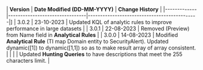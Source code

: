 | **Version** | **Date Modified (DD-MM-YYYY)** | **Change History**                          |
|-------------|--------------------------------|---------------------------------------------|]
| 3.0.2       | 23-10-2023                     | Updated KQL of analytic rules to improve performance in large datasets |
| 3.0.1       | 22-08-2023                     | Removed (Preview) from Name field in **Analytical Rules** |
| 3.0.0       | 14-08-2023                     | Modified **Analytical Rule** (TI map Domain entity to SecurityAlert). Updated dynamic([1]) to dynamic([1,1]) so as to make result array of array consistent.   |
|             |                                | Updated **Hunting Queries** to have descriptions that meet the 255 characters limit.      |
